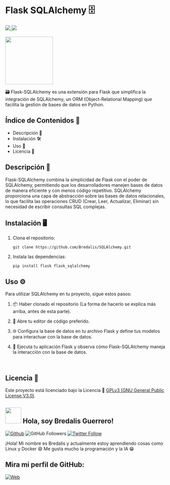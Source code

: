 <h1><b>Flask SQLAlchemy 🗄️</b></h1>
<a href="https://www.python.org" target="_blank">
  <img src="https://img.shields.io/badge/Python-3776AB">
</a>
<a href="https://pypi.org/project/Flask-SQLAlchemy/" target="_blank">
  <img src="https://img.shields.io/badge/Flask_SQLAlchemy-BA4A00">
</a>
<br><br>

<img src="https://cdn-icons-png.flaticon.com/512/2875/2875041.png" width="150" height="150">

<p>
  🗃️ Flask-SQLAlchemy es una extensión para Flask que simplifica la integración de SQLAlchemy, un ORM (Object-Relational Mapping) que facilita la gestión de bases de datos en Python.
</p>

## Índice de Contenidos 🧾

- Descripción 📝
- Instalación 🛠️
- Uso 📘
- Licencia 📜

## Descripción 📝

Flask-SQLAlchemy combina la simplicidad de Flask con el poder de SQLAlchemy, permitiendo que los desarrolladores manejen bases de datos de manera eficiente y con menos código repetitivo. SQLAlchemy proporciona una capa de abstracción sobre las bases de datos relacionales, lo que facilita las operaciones CRUD (Crear, Leer, Actualizar, Eliminar) sin necesidad de escribir consultas SQL complejas.

## Instalación 🖥️

1. Clona el repositorio:

    ```
    git clone https://github.com/Bredalis/SQLAlchemy.git
    ```

2. Instala las dependencias:

    ```
    pip install flask flask_sqlalchemy
    ```

## Uso ⚙️

Para utilizar SQLAlchemy en tu proyecto, sigue estos pasos:

1. 📦 Haber clonado el repositorio (La forma de hacerlo se explica más arriba, antes de esta parte).

2. 📝 Abre tu editor de código preferido.

3. 🌐 Configura la base de datos en tu archivo Flask y define tus modelos para interactuar con la base de datos.

4. 🚀 Ejecuta tu aplicación Flask y observa cómo Flask-SQLAlchemy maneja la interacción con la base de datos.

<br>

## Licencia 📜

Este proyecto está licenciado bajo la Licencia 📜 <a href="https://www.gnu.org/licenses/gpl-3.0.en.html" target="_blank">GPLv3 (GNU General Public License V3.0)</a>.

## <img src="https://avatars.githubusercontent.com/u/111624948?s=400&u=cd081f79392220d8cd2a22f2a8d5d3b18814350a&v=4" width="50" height="50"> Hola, soy Bredalis Guerrero!
[![Github](https://img.shields.io/github/followers/Bredalis?label=Follow&style=social)](https://github.com/Bredalis)
![GitHub Followers](https://img.shields.io/github/stars/bredalis?style=social)
[![Twitter Follow](https://img.shields.io/twitter/follow/bredalis_P?style=social)](https://twitter.com/bredalis_P)

¡Hola! Mi nombre es Bredalis y actualmente estoy aprendiendo cosas como Linux y Docker 😄
Me gusta mucho la programación y la IA 😁

## Mira mi perfil de GitHub:
[![Web](https://img.shields.io/badge/GitHub-Bredalis-14a1f0?style=for-the-badge&logo=github&logoColor=white&labelColor=101010)](https://github.com/bredalis)
